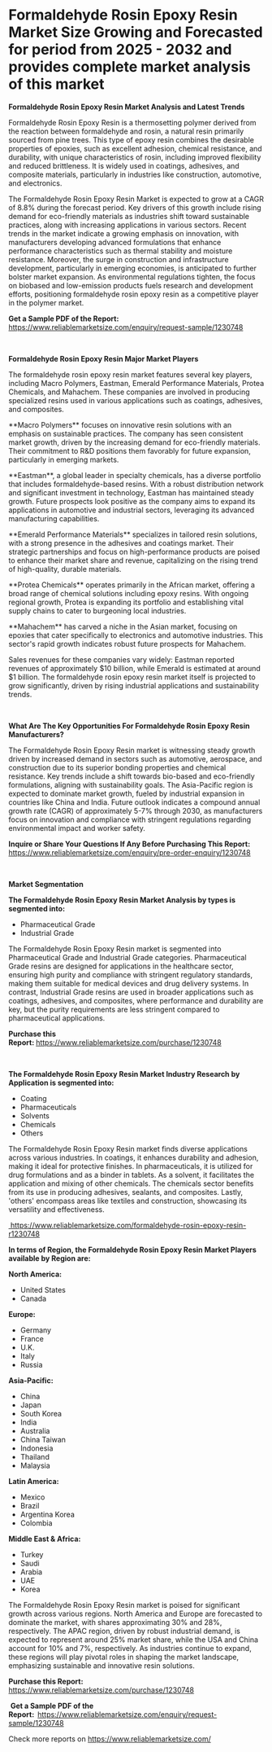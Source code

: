 <p><h1>Formaldehyde Rosin Epoxy Resin Market Size Growing and Forecasted for period from 2025 - 2032 and provides complete market analysis of this market</h1></p><p><strong>Formaldehyde Rosin Epoxy Resin Market Analysis and Latest Trends</strong></p>
<p><p>Formaldehyde Rosin Epoxy Resin is a thermosetting polymer derived from the reaction between formaldehyde and rosin, a natural resin primarily sourced from pine trees. This type of epoxy resin combines the desirable properties of epoxies, such as excellent adhesion, chemical resistance, and durability, with unique characteristics of rosin, including improved flexibility and reduced brittleness. It is widely used in coatings, adhesives, and composite materials, particularly in industries like construction, automotive, and electronics.</p><p>The Formaldehyde Rosin Epoxy Resin Market is expected to grow at a CAGR of 8.8% during the forecast period. Key drivers of this growth include rising demand for eco-friendly materials as industries shift toward sustainable practices, along with increasing applications in various sectors. Recent trends in the market indicate a growing emphasis on innovation, with manufacturers developing advanced formulations that enhance performance characteristics such as thermal stability and moisture resistance. Moreover, the surge in construction and infrastructure development, particularly in emerging economies, is anticipated to further bolster market expansion. As environmental regulations tighten, the focus on biobased and low-emission products fuels research and development efforts, positioning formaldehyde rosin epoxy resin as a competitive player in the polymer market.</p></p>
<p><strong>Get a Sample PDF of the Report:&nbsp;</strong> <a href="https://www.reliablemarketsize.com/enquiry/request-sample/1230748?utm_campaign=2233&utm_medium=2&utm_source=Github&utm_content=ia&utm_term=03022025&utm_id=formaldehyde-rosin-epoxy-resin">https://www.reliablemarketsize.com/enquiry/request-sample/1230748</a></p>
<p>&nbsp;</p>
<p><strong>Formaldehyde Rosin Epoxy Resin Major Market Players</strong></p>
<p><p>The formaldehyde rosin epoxy resin market features several key players, including Macro Polymers, Eastman, Emerald Performance Materials, Protea Chemicals, and Mahachem. These companies are involved in producing specialized resins used in various applications such as coatings, adhesives, and composites.</p><p>**Macro Polymers** focuses on innovative resin solutions with an emphasis on sustainable practices. The company has seen consistent market growth, driven by the increasing demand for eco-friendly materials. Their commitment to R&D positions them favorably for future expansion, particularly in emerging markets.</p><p>**Eastman**, a global leader in specialty chemicals, has a diverse portfolio that includes formaldehyde-based resins. With a robust distribution network and significant investment in technology, Eastman has maintained steady growth. Future prospects look positive as the company aims to expand its applications in automotive and industrial sectors, leveraging its advanced manufacturing capabilities.</p><p>**Emerald Performance Materials** specializes in tailored resin solutions, with a strong presence in the adhesives and coatings market. Their strategic partnerships and focus on high-performance products are poised to enhance their market share and revenue, capitalizing on the rising trend of high-quality, durable materials.</p><p>**Protea Chemicals** operates primarily in the African market, offering a broad range of chemical solutions including epoxy resins. With ongoing regional growth, Protea is expanding its portfolio and establishing vital supply chains to cater to burgeoning local industries.</p><p>**Mahachem** has carved a niche in the Asian market, focusing on epoxies that cater specifically to electronics and automotive industries. This sector's rapid growth indicates robust future prospects for Mahachem.</p><p>Sales revenues for these companies vary widely: Eastman reported revenues of approximately $10 billion, while Emerald is estimated at around $1 billion. The formaldehyde rosin epoxy resin market itself is projected to grow significantly, driven by rising industrial applications and sustainability trends.</p></p>
<p>&nbsp;</p>
<p><strong>What Are The Key Opportunities For Formaldehyde Rosin Epoxy Resin Manufacturers?</strong></p>
<p><p>The Formaldehyde Rosin Epoxy Resin market is witnessing steady growth driven by increased demand in sectors such as automotive, aerospace, and construction due to its superior bonding properties and chemical resistance. Key trends include a shift towards bio-based and eco-friendly formulations, aligning with sustainability goals. The Asia-Pacific region is expected to dominate market growth, fueled by industrial expansion in countries like China and India. Future outlook indicates a compound annual growth rate (CAGR) of approximately 5-7% through 2030, as manufacturers focus on innovation and compliance with stringent regulations regarding environmental impact and worker safety.</p></p>
<p><strong>Inquire or Share Your Questions If Any Before Purchasing This Report:</strong> <a href="https://www.reliablemarketsize.com/enquiry/pre-order-enquiry/1230748?utm_campaign=2233&utm_medium=2&utm_source=Github&utm_content=ia&utm_term=03022025&utm_id=formaldehyde-rosin-epoxy-resin">https://www.reliablemarketsize.com/enquiry/pre-order-enquiry/1230748</a></p>
<p>&nbsp;</p>
<p><strong>Market Segmentation</strong></p>
<p><strong>The Formaldehyde Rosin Epoxy Resin Market Analysis by types is segmented into:</strong></p>
<p><ul><li>Pharmaceutical Grade</li><li>Industrial Grade</li></ul></p>
<p><p>The Formaldehyde Rosin Epoxy Resin market is segmented into Pharmaceutical Grade and Industrial Grade categories. Pharmaceutical Grade resins are designed for applications in the healthcare sector, ensuring high purity and compliance with stringent regulatory standards, making them suitable for medical devices and drug delivery systems. In contrast, Industrial Grade resins are used in broader applications such as coatings, adhesives, and composites, where performance and durability are key, but the purity requirements are less stringent compared to pharmaceutical applications.</p></p>
<p><strong>Purchase this Report:&nbsp;</strong><a href="https://www.reliablemarketsize.com/purchase/1230748?utm_campaign=2233&utm_medium=2&utm_source=Github&utm_content=ia&utm_term=03022025&utm_id=formaldehyde-rosin-epoxy-resin">https://www.reliablemarketsize.com/purchase/1230748</a></p>
<p>&nbsp;</p>
<p><strong>The Formaldehyde Rosin Epoxy Resin Market Industry Research by Application is segmented into:</strong></p>
<p><ul><li>Coating</li><li>Pharmaceuticals</li><li>Solvents</li><li>Chemicals</li><li>Others</li></ul></p>
<p><p>The Formaldehyde Rosin Epoxy Resin market finds diverse applications across various industries. In coatings, it enhances durability and adhesion, making it ideal for protective finishes. In pharmaceuticals, it is utilized for drug formulations and as a binder in tablets. As a solvent, it facilitates the application and mixing of other chemicals. The chemicals sector benefits from its use in producing adhesives, sealants, and composites. Lastly, 'others' encompass areas like textiles and construction, showcasing its versatility and effectiveness.</p></p>
<p><a href="https://www.reliablemarketsize.com/formaldehyde-rosin-epoxy-resin-r1230748?utm_campaign=2233&utm_medium=2&utm_source=Github&utm_content=ia&utm_term=03022025&utm_id=formaldehyde-rosin-epoxy-resin">&nbsp;https://www.reliablemarketsize.com/formaldehyde-rosin-epoxy-resin-r1230748</a></p>
<p><strong>In terms of Region, the Formaldehyde Rosin Epoxy Resin Market Players available by Region are:</strong></p>
<p>
    <p> <strong> North America: </strong>
        <ul>
            <li>United States</li>
            <li>Canada</li>
        </ul>
        </p> 
    <p> <strong> Europe: </strong>
        <ul>
            <li>Germany</li>
            <li>France</li>
            <li>U.K.</li>
            <li>Italy</li>
            <li>Russia</li>
        </ul>
        </p> 
    <p> <strong> Asia-Pacific: </strong>
        <ul>
            <li>China</li>
            <li>Japan</li>
            <li>South Korea</li>
            <li>India</li>
            <li>Australia</li>
            <li>China Taiwan</li>
            <li>Indonesia</li>
            <li>Thailand</li>
            <li>Malaysia</li>
        </ul>
        </p> 
    <p> <strong> Latin America: </strong>
        <ul>
            <li>Mexico</li>
            <li>Brazil</li>
            <li>Argentina Korea</li>
            <li>Colombia</li>
        </ul>
        </p> 
    <p> <strong> Middle East & Africa: </strong>
        <ul>
            <li>Turkey</li>
            <li>Saudi</li>
            <li>Arabia</li>
            <li>UAE</li>
            <li>Korea</li>
        </ul>
    </p>
    </p>
<p><p>The Formaldehyde Rosin Epoxy Resin market is poised for significant growth across various regions. North America and Europe are forecasted to dominate the market, with shares approximating 30% and 28%, respectively. The APAC region, driven by robust industrial demand, is expected to represent around 25% market share, while the USA and China account for 10% and 7%, respectively. As industries continue to expand, these regions will play pivotal roles in shaping the market landscape, emphasizing sustainable and innovative resin solutions.</p></p>
<p><strong>Purchase this Report: </strong><a href="https://www.reliablemarketsize.com/purchase/1230748?utm_campaign=2233&utm_medium=2&utm_source=Github&utm_content=ia&utm_term=03022025&utm_id=formaldehyde-rosin-epoxy-resin">https://www.reliablemarketsize.com/purchase/1230748</a></p>
<p>&nbsp;<strong>Get a Sample PDF of the Report:&nbsp;&nbsp;</strong><a href="https://www.reliablemarketsize.com/enquiry/request-sample/1230748?utm_campaign=2233&utm_medium=2&utm_source=Github&utm_content=ia&utm_term=03022025&utm_id=formaldehyde-rosin-epoxy-resin">https://www.reliablemarketsize.com/enquiry/request-sample/1230748</a></p>
<p><strong></strong></p>
<p>Check more reports on <a href="https://www.reliablemarketsize.com/?utm_campaign=2233&utm_medium=2&utm_source=Github&utm_content=ia&utm_term=03022025&utm_id=formaldehyde-rosin-epoxy-resin">https://www.reliablemarketsize.com/</a></p>